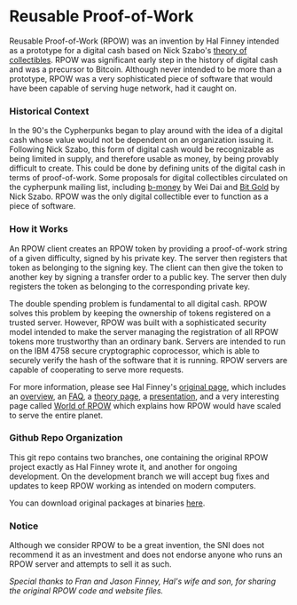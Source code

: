 # Reusable Proof-of-Work

Reusable Proof-of-Work (RPOW) was an invention by Hal Finney intended as a prototype for a digital cash based on Nick Szabo's [theory of collectibles](http://nakamotoinstitute.org/shelling-out/). RPOW was significant early step in the history of digital cash and was a precursor to Bitcoin. Although never intended to be more than a prototype, RPOW was a very sophisticated piece of software that would have been capable of serving huge network, had it caught on.

### Historical Context

In the 90's the Cypherpunks began to play around with the idea of a digital cash whose value would not be dependent on an organization issuing it. Following Nick Szabo, this form of digital cash would be recognizable as being limited in supply, and therefore usable as money, by being provably difficult to create. This could be done by defining units of the digital cash in terms of proof-of-work. Some proposals for digital collectibles circulated on the cypherpunk mailing list, including [b-money](http://nakamotoinstitute.org/b-money/) by Wei Dai and [Bit Gold](http://nakamotoinstitute.org/bit-gold/) by Nick Szabo. RPOW was the only digital collectible ever to function as a piece of software.

### How it Works

An RPOW client creates an RPOW token by providing a proof-of-work string of a given difficulty, signed by his private key. The server then registers that token as belonging to the signing key. The client can then give the token to another key by signing a transfer order to a public key. The server then duly registers the token as belonging to the corresponding private key.

The double spending problem is fundamental to all digital cash. RPOW solves this problem by keeping the ownership of tokens registered on a trusted server. However, RPOW was built with a sophisticated security model intended to make the server managing the registration of all RPOW tokens more trustworthy than an ordinary bank. Servers are intended to run on the IBM 4758 secure cryptographic coprocessor, which is able to securely verify the hash of the software that it is running. RPOW servers are capable of cooperating to serve more requests.

For more information, please see Hal Finney's [original page](http://nakamotoinstitute.org/finney/rpow/index.html), which includes an [overview](http://nakamotoinstitute.org/finney/rpow/what.html), an [FAQ](http://nakamotoinstitute.org/finney/rpow/faqs.html), a [theory page](http://nakamotoinstitute.org/finney/rpow/theory.html), a [presentation](http://nakamotoinstitute.org/finney/rpow/slides/slide001.html), and a very interesting page called [World of RPOW](http://nakamotoinstitute.org/finney/rpow/world.html) which explains how RPOW would have scaled to serve the entire planet.

### Github Repo Organization

This git repo contains two branches, one containing the original RPOW project exactly as Hal Finney wrote it, and another for ongoing development. On the development branch we will accept bug fixes and updates to keep RPOW working as intended on modern computers.

You can download original packages at binaries [here](https://github.com/NakamotoInstitute/RPOW/releases).

### Notice

Although we consider RPOW to be a great invention, the SNI does not recommend it as an investment and does not endorse anyone who runs an RPOW server and attempts to sell it as such.

*Special thanks to Fran and Jason Finney, Hal's wife and son, for sharing the original RPOW code and website files.*
